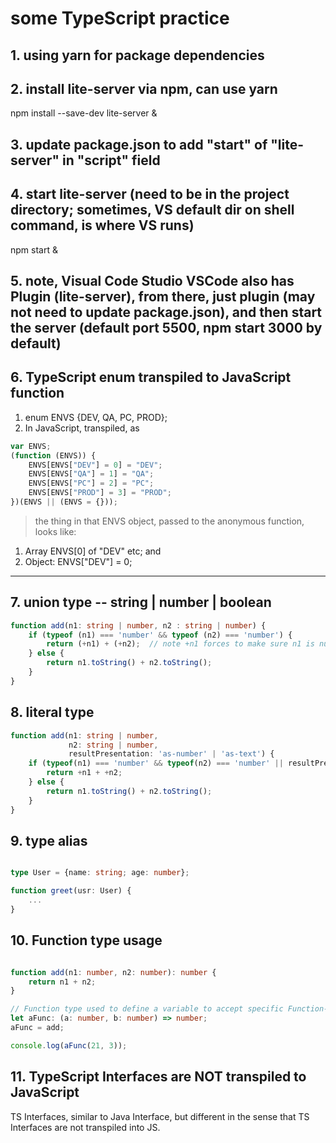 # some TypeScript practice

## 1. using yarn for package dependencies

## 2. install lite-server via npm, can use yarn

npm install --save-dev lite-server &

## 3. update package.json to add "start" of "lite-server" in "script" field

## 4. start lite-server   (need to be in the project directory; sometimes, VS default dir on shell command, is where VS runs)

npm start &

## 5. note, Visual Code Studio VSCode also has Plugin (lite-server), from there, just plugin (may not need to update package.json), and then start the server (default port 5500,  npm start 3000 by default)

## 6. TypeScript enum transpiled to JavaScript function
1. enum ENVS {DEV, QA, PC, PROD};
2. In JavaScript, transpiled, as

```JavaScript
var ENVS;
(function (ENVS)) {
    ENVS[ENVS["DEV"] = 0] = "DEV";
    ENVS[ENVS["QA"] = 1] = "QA";
    ENVS[ENVS["PC"] = 2] = "PC";
    ENVS[ENVS["PROD"] = 3] = "PROD";
})(ENVS || (ENVS = {}));
```


 > the thing in that ENVS object, passed to the anonymous function, looks like:
 >

1. Array ENVS[0] of "DEV" etc;  and 
2. Object:  ENVS["DEV"] = 0;

***


## 7. union type -- string | number | boolean

```TypeScript
function add(n1: string | number, n2 : string | number) {
    if (typeof (n1) === 'number' && typeof (n2) === 'number') {
        return (+n1) + (+n2);  // note +n1 forces to make sure n1 is number, otherwise transpiler error
    } else {
        return n1.toString() + n2.toString();
    }
}
```

## 8. literal type

```TypeScript
function add(n1: string | number,
             n2: string | number,
             resultPresentation: 'as-number' | 'as-text') {
    if (typeof(n1) === 'number' && typeof(n2) === 'number' || resultPresentation === 'as-number') {
        return +n1 + +n2;
    } else {
        return n1.toString() + n2.toString();
    }
}
```

## 9. type alias

```TypeScript

type User = {name: string; age: number};

function greet(usr: User) {
    ...
}
```

## 10. Function type usage

```TypeScript

function add(n1: number, n2: number): number {
    return n1 + n2;
}

// Function type used to define a variable to accept specific Function-type: here, 2 number parameters and returning a number
let aFunc: (a: number, b: number) => number;
aFunc = add;

console.log(aFunc(21, 3));
```

## 11. TypeScript Interfaces are NOT transpiled to JavaScript

TS Interfaces, similar to Java Interface, but different in the sense that TS Interfaces are not transpiled into JS.

